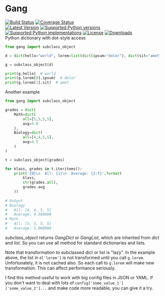 # Gang
[![Build Status](https://travis-ci.org/aspyatkin/gang.svg?branch=master)](https://travis-ci.org/aspyatkin/gang)
[![Coverage Status](https://img.shields.io/coveralls/aspyatkin/gang.svg)](https://coveralls.io/r/aspyatkin/gang?branch=master)  
[![Latest Version](https://pypip.in/version/gang/badge.svg)](https://pypi.python.org/pypi/gang/)
[![Supported Python versions](https://pypip.in/py_versions/gang/badge.svg)](https://pypi.python.org/pypi/gang/)
[![Supported Python implementations](https://pypip.in/implementation/gang/badge.svg)](https://pypi.python.org/pypi/gang/)
[![License](https://pypip.in/license/gang/badge.svg)](https://pypi.python.org/pypi/gang/)
[![Downloads](https://pypip.in/download/gang/badge.svg)](https://pypi.python.org/pypi/gang/)  
Python dictionary with dot-style access  
```python
from gang import subclass_object

d = dict(hello="world", lorem=list(dict(ipsum="dolor"), dict(sit="amet")))

g = subclass_object(d)

print(g.hello)  # world
print(g.lorem[0].ipsum)  # dolor
print(g.lorem[1].sit)  # amet
```

Another example
```python
from gang import subclass_object

grades = dict(
    Math=dict(
        all=[5,5,5,5],
        avg=5.0
    ),
    Biology=dict(
        all=[4,4,5,5],
        avg=4.5
    )
)

t = subclass_object(grades)

for klass, grades in t.iteritems():
    print('{0}\n  All: {1}\n  Average: {2:f}'.format(
        klass,
        str(grades.all),
        grades.avg
    ))
    
# Output
# Biology
#   All: [4, 4, 5, 5]
#   Average: 4.500000
# Math
#   All: [5, 5, 5, 5]
#   Average: 5.000000
```

_subclass\_object_ returns _GangDict_ or _GangList_, which are inherited from _dict_ and _list_. So you can use all method for standard dictionaries and lists.

Note that transformation to subclassed dict or list is "lazy". In the example above, the list in `d['lorem']` is not transformed until you call `g.lorem`. Unfortunately, it is not cached also. So each call to `g.lorem` will make new transformation. This can affect performance seriously.

I find this method useful to work with big config files in JSON or YAML.
If you don't want to deal with lots of `config['some_value_1']['some_value_2']...` and make code more readable, you can give it a try.

